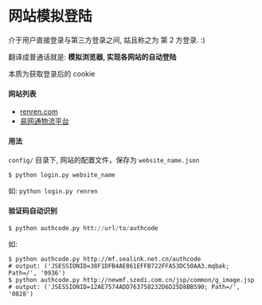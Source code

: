 网站模拟登陆
============

介于用户直接登录与第三方登录之间, 姑且称之为 第 2 方登录. :)

翻译成普通话就是:
**模拟浏览器, 实现各网站的自动登陆**

本质为获取登录后的 cookie

#### 网站列表

- [renren.com]()
- [易网通物流平台](http://mf.sealink.net.cn/)

#### 用法

`config/` 目录下, 网站的配置文件，保存为 `website_name.json`

```shell
$ python login.py website_name
```

如: `python login.py renren`

#### 验证码自动识别

```python
$ python authcode.py htt://url/to/authcode
```

如:

```shell
$ python authcode.py http://mf.sealink.net.cn/authcode
# output: ('JSESSIONID=38F1DFB4AE861EFFB722FFA53DC50AA3.mqbak; Path=/', '9936')
$ python authcode.py http://newmf.szedi.com.cn/jsp/common/g_image.jsp
# output: ('JSESSIONID=12AE7574ADD763758232D6D25D8BB590; Path=/', '0828')
```

